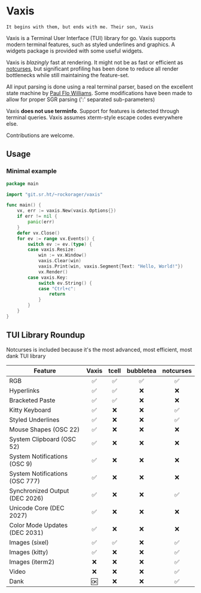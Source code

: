 # Vaxis

```
It begins with them, but ends with me. Their son, Vaxis
```

Vaxis is a Terminal User Interface (TUI) library for go. Vaxis supports modern
terminal features, such as styled underlines and graphics. A widgets package is
provided with some useful widgets.

Vaxis is _blazingly_ fast at rendering. It might not be as fast or efficient as
[notcurses](https://notcurses.com/), but significant profiling has been done to
reduce all render bottlenecks while still maintaining the feature-set.

All input parsing is done using a real terminal parser, based on the excellent
state machine by [Paul Flo Williams](https://vt100.net/emu/dec_ansi_parser).
Some modifications have been made to allow for proper SGR parsing (':' separated
sub-parameters)

Vaxis **does not use terminfo**. Support for features is detected through
terminal queries. Vaxis assumes xterm-style escape codes everywhere else.

Contributions are welcome.

## Usage

### Minimal example

```go
package main

import "git.sr.ht/~rockorager/vaxis"

func main() {
	vx, err := vaxis.New(vaxis.Options{})
	if err != nil {
		panic(err)
	}
	defer vx.Close()
	for ev := range vx.Events() {
		switch ev := ev.(type) {
		case vaxis.Resize:
			win := vx.Window()
			vaxis.Clear(win)
			vaxis.Print(win, vaxis.Segment{Text: "Hello, World!"})
			vx.Render()
		case vaxis.Key:
			switch ev.String() {
			case "Ctrl+c":
				return
			}
		}
	}
}
```

## TUI Library Roundup

Notcurses is included because it's the most advanced, most efficient,
most dank TUI library

| Feature                        | Vaxis | tcell | bubbletea | notcurses |
| ------------------------------ | :---: | :---: | :-------: | :-------: |
| RGB                            |  ✅   |  ✅   |    ✅     |    ✅     |
| Hyperlinks                     |  ✅   |  ✅   |    ❌     |    ❌     |
| Bracketed Paste                |  ✅   |  ✅   |    ❌     |    ❌     |
| Kitty Keyboard                 |  ✅   |  ❌   |    ❌     |    ✅     |
| Styled Underlines              |  ✅   |  ❌   |    ❌     |    ✅     |
| Mouse Shapes (OSC 22)          |  ✅   |  ❌   |    ❌     |    ❌     |
| System Clipboard (OSC 52)      |  ✅   |  ❌   |    ❌     |    ❌     |
| System Notifications (OSC 9)   |  ✅   |  ❌   |    ❌     |    ❌     |
| System Notifications (OSC 777) |  ✅   |  ❌   |    ❌     |    ❌     |
| Synchronized Output (DEC 2026) |  ✅   |  ❌   |    ❌     |    ✅     |
| Unicode Core (DEC 2027)        |  ✅   |  ❌   |    ❌     |    ❌     |
| Color Mode Updates (DEC 2031)  |  ✅   |  ❌   |    ❌     |    ❌     |
| Images (sixel)                 |  ✅   |  ✅   |    ❌     |    ✅     |
| Images (kitty)                 |  ✅   |  ❌   |    ❌     |    ✅     |
| Images (iterm2)                |  ❌   |  ❌   |    ❌     |    ✅     |
| Video                          |  ❌   |  ❌   |    ❌     |    ✅     |
| Dank                           |  🆗   |  ❌   |    ❌     |    ✅     |

